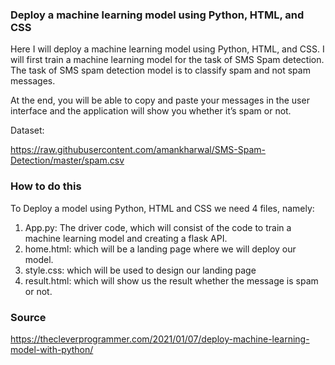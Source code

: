 ### Deploy a machine learning model using Python, HTML, and CSS


Here I will deploy a machine learning model using Python, HTML, and CSS. I will first train a machine learning model for the task of SMS Spam detection. The task of SMS spam detection model is to classify spam and not spam messages.

At the end, you will be able to copy and paste your messages in the user interface and the application will show you whether it’s spam or not.


Dataset:

https://raw.githubusercontent.com/amankharwal/SMS-Spam-Detection/master/spam.csv


### How to do this

To Deploy a model using Python, HTML and CSS we need 4 files, namely:

1. App.py: The driver code, which will consist of the code to train a machine learning model and creating a flask API.
2. home.html: which will be a landing page where we will deploy our model.
3. style.css: which will be used to design our landing page
4. result.html: which will show us the result whether the message is spam or not.


### Source

https://thecleverprogrammer.com/2021/01/07/deploy-machine-learning-model-with-python/